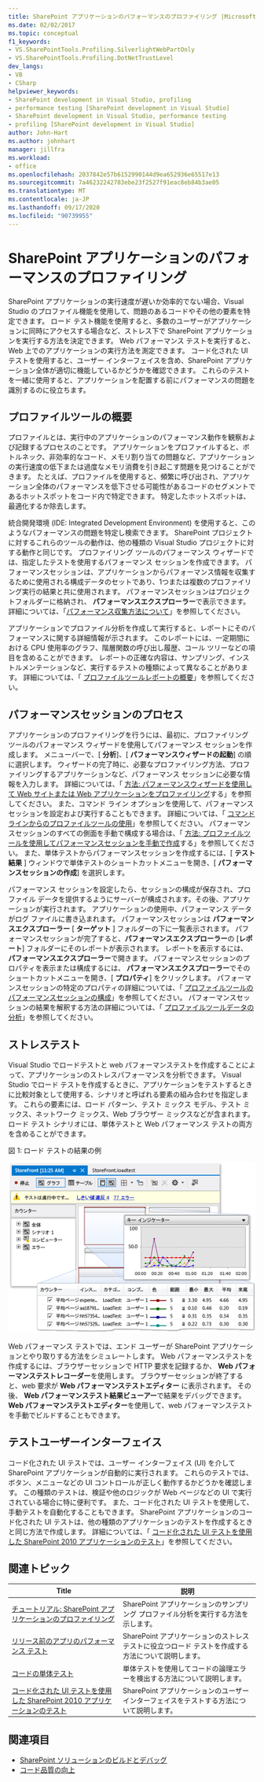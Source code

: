 ```yaml
---
title: SharePoint アプリケーションのパフォーマンスのプロファイリング |Microsoft Docs
ms.date: 02/02/2017
ms.topic: conceptual
f1_keywords:
- VS.SharePointTools.Profiling.SilverlightWebPartOnly
- VS.SharePointTools.Profiling.DotNetTrustLevel
dev_langs:
- VB
- CSharp
helpviewer_keywords:
- SharePoint development in Visual Studio, profiling
- performance testing [SharePoint development in Visual Studio]
- SharePoint development in Visual Studio, performance testing
- profiling [SharePoint development in Visual Studio]
author: John-Hart
ms.author: johnhart
manager: jillfra
ms.workload:
- office
ms.openlocfilehash: 2037842e57b6152990144d9ea652936e65517e13
ms.sourcegitcommit: 7a46232242783ebe23f2527f91eac8eb84b3ae05
ms.translationtype: MT
ms.contentlocale: ja-JP
ms.lasthandoff: 09/17/2020
ms.locfileid: "90739955"
---
```

# <a name="profile-the-performance-of-sharepoint-applications"></a>SharePoint アプリケーションのパフォーマンスのプロファイリング

SharePoint アプリケーションの実行速度が遅いか効率的でない場合、Visual Studio のプロファイル機能を使用して、問題のあるコードやその他の要素を特定できます。 ロード テスト機能を使用すると、多数のユーザーがアプリケーションに同時にアクセスする場合など、ストレス下で SharePoint アプリケーションを実行する方法を決定できます。 Web パフォーマンス テストを実行すると、Web 上でのアプリケーションの実行方法を測定できます。 コード化された UI テストを使用すると、ユーザー インターフェイスを含め、SharePoint アプリケーション全体が適切に機能しているかどうかを確認できます。 これらのテストを一緒に使用すると、アプリケーションを配置する前にパフォーマンスの問題を識別するのに役立ちます。

## <a name="profile-tools-overview"></a>プロファイルツールの概要

プロファイルとは、実行中のアプリケーションのパフォーマンス動作を観察および記録するプロセスのことです。 アプリケーションをプロファイルすると、ボトルネック、非効率的なコード、メモリ割り当ての問題など、アプリケーションの実行速度の低下または過度なメモリ消費を引き起こす問題を見つけることができます。 たとえば、プロファイルを使用すると、頻繁に呼び出され、アプリケーション全体のパフォーマンスを低下させる可能性があるコードのセグメントであるホットスポットをコード内で特定できます。 特定したホットスポットは、最適化するか除去します。

統合開発環境 (IDE: Integrated Development Environment) を使用すると、このようなパフォーマンスの問題を特定し検索できます。 SharePoint プロジェクトに対するこれらのツールの動作は、他の種類の Visual Studio プロジェクトに対する動作と同じです。 プロファイリング ツールのパフォーマンス ウィザードでは、指定したテストを使用するパフォーマンス セッションを作成できます。 パフォーマンスセッションは、アプリケーションからパフォーマンス情報を収集するために使用される構成データのセットであり、1つまたは複数のプロファイリング実行の結果と共に使用されます。 パフォーマンスセッションはプロジェクトフォルダーに格納され、 **パフォーマンスエクスプローラー**で表示できます。 詳細については、「[パフォーマンス収集方法について](../profiling/understanding-performance-collection-methods.md)」を参照してください。

アプリケーションでプロファイル分析を作成して実行すると、レポートにそのパフォーマンスに関する詳細情報が示されます。 このレポートには、一定期間における CPU 使用率のグラフ、階層関数の呼び出し履歴、コール ツリーなどの項目を含めることができます。 レポートの正確な内容は、サンプリング、インストルメンテーションなど、実行するテストの種類によって異なることがあります。 詳細については、「 [プロファイルツールレポートの概要](../profiling/performance-report-overview.md)」を参照してください。

## <a name="performance-session-process"></a>パフォーマンスセッションのプロセス

アプリケーションのプロファイリングを行うには、最初に、プロファイリング ツールのパフォーマンス ウィザードを使用してパフォーマンス セッションを作成します。 メニューバーで、[ **分析**]、[ **パフォーマンスウィザードの起動**] の順に選択します。 ウィザードの完了時に、必要なプロファイリング方法、プロファイリングするアプリケーションなど、パフォーマンス セッションに必要な情報を入力します。 詳細については、「 [方法: パフォーマンスウィザードを使用して Web サイトまたは Web アプリケーションをプロファイリング](../profiling/how-to-collect-performance-data-for-a-web-site.md)する」を参照してください。 また、コマンド ライン オプションを使用して、パフォーマンス セッションを設定および実行することもできます。 詳細については、「 [コマンドラインからのプロファイルツールの使用](../profiling/using-the-profiling-tools-from-the-command-line.md)」を参照してください。 パフォーマンスセッションのすべての側面を手動で構成する場合は、「 [方法: プロファイルツールを使用してパフォーマンスセッションを手動で作成](../profiling/how-to-manually-create-performance-sessions.md)する」を参照してください。 また、単体テストからパフォーマンスセッションを作成するには、[ **テスト結果** ] ウィンドウで単体テストのショートカットメニューを開き、[ **パフォーマンスセッションの作成**] を選択します。

パフォーマンス セッションを設定したら、セッションの構成が保存され、プロファイル データを提供するようにサーバーが構成されます。その後、アプリケーションが実行されます。 アプリケーションの使用中、パフォーマンス データがログ ファイルに書き込まれます。 パフォーマンスセッションは **パフォーマンスエクスプローラー** [ **ターゲット** ] フォルダーの下に一覧表示されます。 パフォーマンスセッションが完了すると、**パフォーマンスエクスプローラー**の [**レポート**] フォルダーにそのレポートが表示されます。 レポートを表示するには、 **パフォーマンスエクスプローラー**で開きます。 パフォーマンスセッションのプロパティを表示または構成するには、 **パフォーマンスエクスプローラー**でそのショートカットメニューを開き、[ **プロパティ**] をクリックします。 パフォーマンスセッションの特定のプロパティの詳細については、「 [プロファイルツールのパフォーマンスセッションの構成](../profiling/configuring-performance-sessions.md)」を参照してください。 パフォーマンスセッションの結果を解釈する方法の詳細については、「 [プロファイルツールデータの分析](../profiling/analyzing-performance-tools-data.md)」を参照してください。

## <a name="stress-test"></a>ストレステスト

Visual Studio でロードテストと web パフォーマンステストを作成することによって、アプリケーションのストレスパフォーマンスを分析できます。 Visual Studio でロード テストを作成するときに、アプリケーションをテストするときに比較対象として使用する、シナリオと呼ばれる要素の組み合わせを指定します。 これらの要素には、ロード パターン、テスト ミックス モデル、テスト ミックス、ネットワーク ミックス、Web ブラウザー ミックスなどが含まれます。 ロード テスト シナリオには、単体テストと Web パフォーマンス テストの両方を含めることができます。

図 1: ロード テストの結果の例

![ロード テストの実行グラフ ビュー](../sharepoint/media/load-webgraphs.png "ロード テストの実行グラフ ビュー")

Web パフォーマンス テストでは、エンド ユーザーが SharePoint アプリケーションとやり取りする方法をシミュレートします。 Web パフォーマンステストを作成するには、ブラウザーセッションで HTTP 要求を記録するか、 **Web パフォーマンステストレコーダー**を使用します。 ブラウザーセッションが終了すると、web 要求が **Web パフォーマンステストエディター** に表示されます。 その後、 **Web パフォーマンステスト結果ビューアー**で結果をデバッグできます。 **Web パフォーマンステストエディター**を使用して、web パフォーマンステストを手動でビルドすることもできます。

## <a name="test-user-interfaces"></a>テストユーザーインターフェイス

コード化された UI テストでは、ユーザー インターフェイス (UI) を介して SharePoint アプリケーションが自動的に実行されます。 これらのテストでは、ボタン、メニューなどの UI コントロールが正しく動作するかどうかを確認します。 この種類のテストは、検証や他のロジックが Web ページなどの UI で実行されている場合に特に便利です。 また、コード化された UI テストを使用して、手動テストを自動化することもできます。 SharePoint アプリケーションのコード化された UI テストは、他の種類のアプリケーションのテストを作成するときと同じ方法で作成します。 詳細については、「 [コード化された UI テストを使用した SharePoint 2010 アプリケーションのテスト](../vs-2015/test/testing-sharepoint-2010-applications-with-coded-ui-tests.md?view=vs-2015)」を参照してください。

## <a name="related-topics"></a>関連トピック

|Title|説明|
|-----------|-----------------|
|[チュートリアル: SharePoint アプリケーションのプロファイリング](../sharepoint/walkthrough-profiling-a-sharepoint-application.md)|SharePoint アプリケーションのサンプリング プロファイル分析を実行する方法を示します。|
|[リリース前のアプリのパフォーマンス テスト](/azure/devops/test/load-test/run-performance-tests-app-before-release?view=vsts)|SharePoint アプリケーションのストレス テストに役立つロード テストを作成する方法について説明します。|
|[コードの単体テスト](../test/unit-test-your-code.md)|単体テストを使用してコードの論理エラーを検出する方法について説明します。|
|[コード化された UI テストを使用した SharePoint 2010 アプリケーションのテスト](../vs-2015/test/testing-sharepoint-2010-applications-with-coded-ui-tests.md?view=vs-2015)|SharePoint アプリケーションのユーザー インターフェイスをテストする方法について説明します。|

## <a name="see-also"></a>関連項目

- [SharePoint ソリューションのビルドとデバッグ](../sharepoint/building-and-debugging-sharepoint-solutions.md)
- [コード品質の向上](../test/improve-code-quality.md)